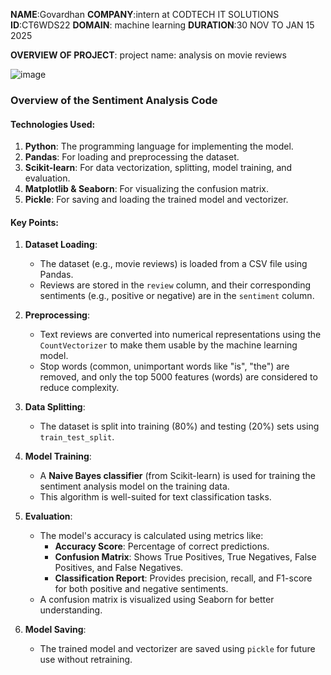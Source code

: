 **NAME**:Govardhan
**COMPANY**:intern at CODTECH IT SOLUTIONS
**ID**:CT6WDS22
**DOMAIN**: machine learning
**DURATION**:30 NOV TO JAN 15 2025

**OVERVIEW OF PROJECT**:
project name:
analysis on movie reviews


![image](https://github.com/user-attachments/assets/c8e8cea1-5407-4af2-812e-b876d1adae22)



### **Overview of the Sentiment Analysis Code**

#### **Technologies Used:**
1. **Python**: The programming language for implementing the model.  
2. **Pandas**: For loading and preprocessing the dataset.  
3. **Scikit-learn**: For data vectorization, splitting, model training, and evaluation.  
4. **Matplotlib & Seaborn**: For visualizing the confusion matrix.  
5. **Pickle**: For saving and loading the trained model and vectorizer.



#### **Key Points:**

1. **Dataset Loading**:
   - The dataset (e.g., movie reviews) is loaded from a CSV file using Pandas.
   - Reviews are stored in the `review` column, and their corresponding sentiments (e.g., positive or negative) are in the `sentiment` column.

2. **Preprocessing**:
   - Text reviews are converted into numerical representations using the `CountVectorizer` to make them usable by the machine learning model.
   - Stop words (common, unimportant words like "is", "the") are removed, and only the top 5000 features (words) are considered to reduce complexity.

3. **Data Splitting**:
   - The dataset is split into training (80%) and testing (20%) sets using `train_test_split`.

4. **Model Training**:
   - A **Naive Bayes classifier** (from Scikit-learn) is used for training the sentiment analysis model on the training data.
   - This algorithm is well-suited for text classification tasks.

5. **Evaluation**:
   - The model's accuracy is calculated using metrics like:
     - **Accuracy Score**: Percentage of correct predictions.
     - **Confusion Matrix**: Shows True Positives, True Negatives, False Positives, and False Negatives.
     - **Classification Report**: Provides precision, recall, and F1-score for both positive and negative sentiments.
   - A confusion matrix is visualized using Seaborn for better understanding.

6. **Model Saving**:
   - The trained model and vectorizer are saved using `pickle` for future use without retraining.



